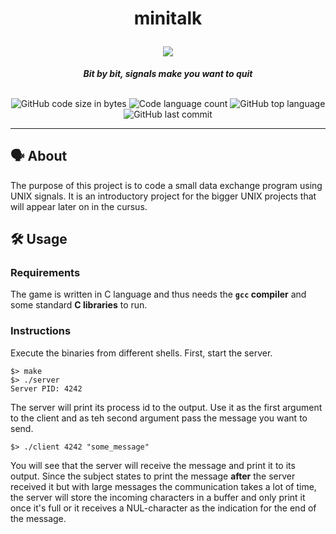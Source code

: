 <h1 align="center">
	<p>
	minitalk
	</p>
	<img src="https://github.com/ayogun/42-project-badges/blob/main/badges/minitalkm.png">
</h1>

<p align="center">
	<b><i>Bit by bit, signals make you want to quit</i></b><br><br>
</p>

<p align="center">
	<img alt="GitHub code size in bytes" src="https://img.shields.io/github/languages/code-size/aaron-22766/42_minitalk?color=lightblue" />
	<img alt="Code language count" src="https://img.shields.io/github/languages/count/aaron-22766/42_minitalk?color=yellow" />
	<img alt="GitHub top language" src="https://img.shields.io/github/languages/top/aaron-22766/42_minitalk?color=blue" />
	<img alt="GitHub last commit" src="https://img.shields.io/github/last-commit/aaron-22766/42_minitalk?color=green" />
</p>

---

## 🗣 About

The purpose of this project is to code a small data exchange program using UNIX signals. It is an introductory project for the bigger UNIX projects that will appear later on in the cursus.

## 🛠 Usage

### Requirements

The game is written in C language and thus needs the **`gcc` compiler** and some standard **C libraries** to run. 

### Instructions

Execute the binaries from different shells. First, start the server.
```shell
$> make
$> ./server
Server PID: 4242
```
The server will print its process id to the output. Use it as the first argument to the client and as teh second argument pass the message you want to send.
```shell
$> ./client 4242 "some_message"
```
You will see that the server will receive the message and print it to its output. Since the subject states to print the message **after** the server received it but with large messages the communication takes a lot of time, the server will store the incoming characters in a buffer and only print it once it's full or it receives a NUL-character as the indication for the end of the message.
